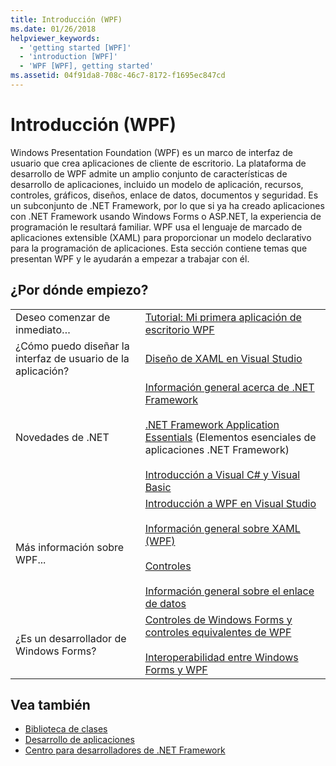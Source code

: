 ```yaml
---
title: Introducción (WPF)
ms.date: 01/26/2018
helpviewer_keywords:
  - 'getting started [WPF]'
  - 'introduction [WPF]'
  - 'WPF [WPF], getting started'
ms.assetid: 04f91da8-708c-46c7-8172-f1695ec847cd
---
```

# <a name="getting-started-wpf"></a>Introducción (WPF)
Windows Presentation Foundation (WPF) es un marco de interfaz de usuario que crea aplicaciones de cliente de escritorio. La plataforma de desarrollo de WPF admite un amplio conjunto de características de desarrollo de aplicaciones, incluido un modelo de aplicación, recursos, controles, gráficos, diseños, enlace de datos, documentos y seguridad. Es un subconjunto de .NET Framework, por lo que si ya ha creado aplicaciones con .NET Framework usando Windows Forms o ASP.NET, la experiencia de programación le resultará familiar. WPF usa el lenguaje de marcado de aplicaciones extensible (XAML) para proporcionar un modelo declarativo para la programación de aplicaciones. Esta sección contiene temas que presentan WPF y le ayudarán a empezar a trabajar con él.  
  
## <a name="where-should-i-start"></a>¿Por dónde empiezo?  
  
|||  
|-|-|  
|Deseo comenzar de inmediato…|[Tutorial: Mi primera aplicación de escritorio WPF](walkthrough-my-first-wpf-desktop-application.md)|  
|¿Cómo puedo diseñar la interfaz de usuario de la aplicación?|[Diseño de XAML en Visual Studio](/visualstudio/designers/designing-xaml-in-visual-studio)|  
|Novedades de .NET|[Información general acerca de .NET Framework](../../get-started/overview.md)<br /><br /> [.NET Framework Application Essentials](../../../standard/application-essentials.md) (Elementos esenciales de aplicaciones .NET Framework)<br /><br /> [Introducción a Visual C# y Visual Basic](/visualstudio/ide/getting-started-with-visual-csharp-and-visual-basic)|  
|Más información sobre WPF...|[Introducción a WPF en Visual Studio](introduction-to-wpf-in-vs.md)<br /><br /> [Información general sobre XAML (WPF)](../advanced/xaml-overview-wpf.md)<br /><br /> [Controles](../controls/index.md)<br /><br /> [Información general sobre el enlace de datos](../data/data-binding-overview.md)|  
|¿Es un desarrollador de Windows Forms?|[Controles de Windows Forms y controles equivalentes de WPF](../advanced/windows-forms-controls-and-equivalent-wpf-controls.md)<br /><br /> [Interoperabilidad entre Windows Forms y WPF](../advanced/wpf-and-windows-forms-interoperation.md)|  
  
## <a name="see-also"></a>Vea también
- [Biblioteca de clases](../class-library-wpf.md)
- [Desarrollo de aplicaciones](../app-development/index.md)
- [Centro para desarrolladores de .NET Framework](https://www.microsoft.com/net)
